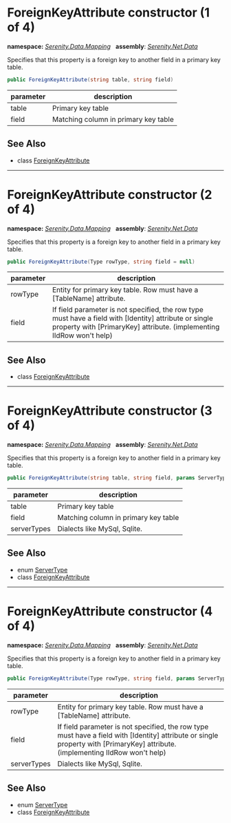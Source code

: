 # ForeignKeyAttribute constructor (1 of 4)
**namespace:** *[Serenity.Data.Mapping](../../README.md#serenity.data.mapping-namespace)*   **assembly**: *[Serenity.Net.Data](../../README.md)*

Specifies that this property is a foreign key to another field in a primary key table.

```csharp
public ForeignKeyAttribute(string table, string field)
```

| parameter | description |
| --- | --- |
| table | Primary key table |
| field | Matching column in primary key table |

## See Also

* class [ForeignKeyAttribute](../ForeignKeyAttribute.md)

---

# ForeignKeyAttribute constructor (2 of 4)
**namespace:** *[Serenity.Data.Mapping](../../README.md#serenity.data.mapping-namespace)*   **assembly**: *[Serenity.Net.Data](../../README.md)*

Specifies that this property is a foreign key to another field in a primary key table.

```csharp
public ForeignKeyAttribute(Type rowType, string field = null)
```

| parameter | description |
| --- | --- |
| rowType | Entity for primary key table. Row must have a [TableName] attribute. |
| field | If field parameter is not specified, the row type must have a field with [Identity] attribute or single property with [PrimaryKey] attribute. (implementing IIdRow won't help) |

## See Also

* class [ForeignKeyAttribute](../ForeignKeyAttribute.md)

---

# ForeignKeyAttribute constructor (3 of 4)
**namespace:** *[Serenity.Data.Mapping](../../README.md#serenity.data.mapping-namespace)*   **assembly**: *[Serenity.Net.Data](../../README.md)*

Specifies that this property is a foreign key to another field in a primary key table.

```csharp
public ForeignKeyAttribute(string table, string field, params ServerType[] serverTypes)
```

| parameter | description |
| --- | --- |
| table | Primary key table |
| field | Matching column in primary key table |
| serverTypes | Dialects like MySql, Sqlite. |

## See Also

* enum [ServerType](../../Serenity.Data/ServerType.md)
* class [ForeignKeyAttribute](../ForeignKeyAttribute.md)

---

# ForeignKeyAttribute constructor (4 of 4)
**namespace:** *[Serenity.Data.Mapping](../../README.md#serenity.data.mapping-namespace)*   **assembly**: *[Serenity.Net.Data](../../README.md)*

Specifies that this property is a foreign key to another field in a primary key table.

```csharp
public ForeignKeyAttribute(Type rowType, string field, params ServerType[] serverTypes)
```

| parameter | description |
| --- | --- |
| rowType | Entity for primary key table. Row must have a [TableName] attribute. |
| field | If field parameter is not specified, the row type must have a field with [Identity] attribute or single property with [PrimaryKey] attribute. (implementing IIdRow won't help) |
| serverTypes | Dialects like MySql, Sqlite. |

## See Also

* enum [ServerType](../../Serenity.Data/ServerType.md)
* class [ForeignKeyAttribute](../ForeignKeyAttribute.md)